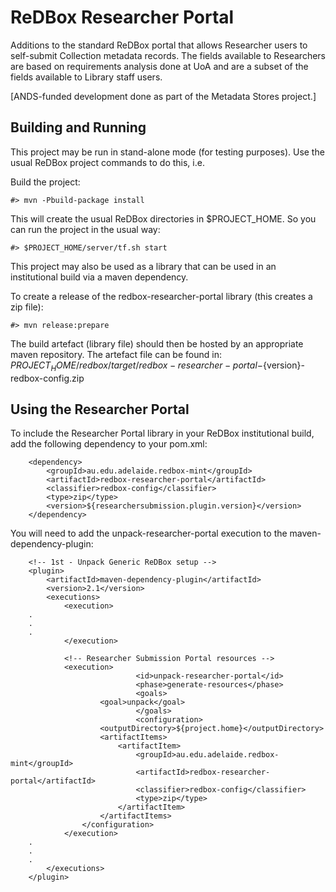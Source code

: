 ReDBox Researcher Portal
========================

Additions to the standard ReDBox portal that allows Researcher users to self-submit Collection metadata records.
The fields available to Researchers are based on requirements analysis done at UoA and are a subset of the fields available to Library staff users.

[ANDS-funded development done as part of the Metadata Stores project.]

Building and Running
--------------------

This project may be run in stand-alone mode (for testing purposes). Use the usual ReDBox project commands to do this, i.e.

Build the project:

	#> mvn -Pbuild-package install

This will create the usual ReDBox directories in $PROJECT_HOME. So you can run the project in the usual way:

	#> $PROJECT_HOME/server/tf.sh start

This project may also be used as a library that can be used in an institutional build via a maven dependency.

To create a release of the redbox-researcher-portal library (this creates a zip file):

	#> mvn release:prepare

The build artefact (library file) should then be hosted by an appropriate maven repository. The artefact file can be found in: $PROJECT_HOME/redbox/target/redbox-researcher-portal-${version}-redbox-config.zip

Using the Researcher Portal
---------------------------

To include the Researcher Portal library in your ReDBox institutional build,
add the following dependency to your pom.xml:

		<dependency>
			<groupId>au.edu.adelaide.redbox-mint</groupId>
			<artifactId>redbox-researcher-portal</artifactId>
			<classifier>redbox-config</classifier>
			<type>zip</type>
			<version>${researchersubmission.plugin.version}</version>
		</dependency>

You will need to add the unpack-researcher-portal execution to the maven-dependency-plugin:

		<!-- 1st - Unpack Generic ReDBox setup -->
		<plugin>
			<artifactId>maven-dependency-plugin</artifactId>
			<version>2.1</version>
			<executions>
				<execution>
		.
		.
		.
				</execution>

				<!-- Researcher Submission Portal resources -->
				<execution>
                        		<id>unpack-researcher-portal</id>
                        		<phase>generate-resources</phase>
                        		<goals>
						<goal>unpack</goal>
                        		</goals>
                        		<configuration>
						<outputDirectory>${project.home}</outputDirectory>
						<artifactItems>
							<artifactItem>
								<groupId>au.edu.adelaide.redbox-mint</groupId>
								<artifactId>redbox-researcher-portal</artifactId>
								<classifier>redbox-config</classifier>
								<type>zip</type>
							</artifactItem>
						</artifactItems>
					</configuration>
				</execution>
		.
		.
		.
			</executions>
		</plugin>

